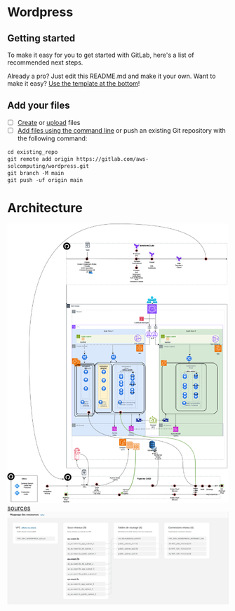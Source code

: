 # Wordpress



## Getting started

To make it easy for you to get started with GitLab, here's a list of recommended next steps.

Already a pro? Just edit this README.md and make it your own. Want to make it easy? [Use the template at the bottom](#editing-this-readme)!

## Add your files

- [ ] [Create](https://docs.gitlab.com/ee/user/project/repository/web_editor.html#create-a-file) or [upload](https://docs.gitlab.com/ee/user/project/repository/web_editor.html#upload-a-file) files
- [ ] [Add files using the command line](https://docs.gitlab.com/ee/gitlab-basics/add-file.html#add-a-file-using-the-command-line) or push an existing Git repository with the following command:

```
cd existing_repo
git remote add origin https://gitlab.com/aws-solcomputing/wordpress.git
git branch -M main
git push -uf origin main
```


# Architecture
<img
  src="https://github.com/solcomputing/aws-wordpress/blob/main/docs/wordpress-aws.png"
  alt="Alt text"
  title="Optional title"
  style="display: inline-block; margin: 0 auto;">
<a href="https://drive.google.com/file/d/1a68pDQ79qChdIQgTmP2NlfK5ksar3PQh/view?usp=sharing">sources</a>
<img
  src="https://github.com/solcomputing/aws-wordpress/blob/main/docs/VPC.jpg"
  alt="Alt text"
  title="Optional title"
  style="display: inline-block; margin: 0 auto;">
